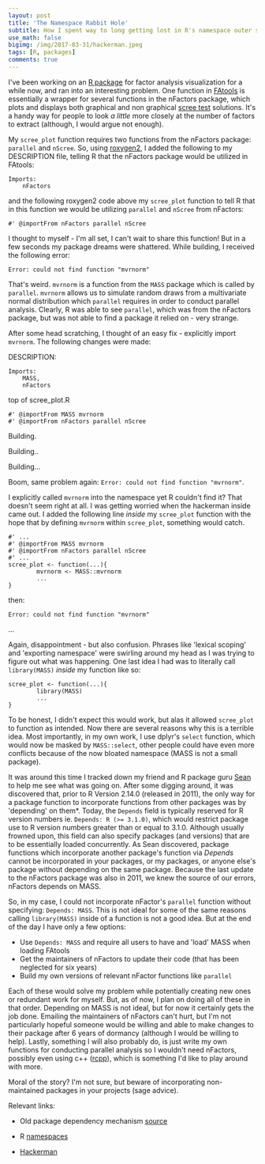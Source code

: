 ```yaml
---
layout: post
title: 'The Namespace Rabbit Hole'
subtitle: How I spent way to long getting lost in R's namespace outer space, and made it back alive
use_math: false
bigimg: /img/2017-03-31/hackerman.jpeg
tags: [R, packages]
comments: true
---
```



I've been working on an [R package](https://github.com/mattkcole/FAtools) for factor analysis visualization for a while now, and ran into an interesting problem. One function in [FAtools](https://github.com/mattkcole/FAtools) is essentially a wrapper for several functions in the nFactors package, which plots and displays both graphical and non graphical [scree test](http://econtent.hogrefe.com/doi/abs/10.1027/1614-2241/a000051?journalCode=med) solutions. It's a handy way for people to look *a little* more closely at the number of factors to extract (although, I would argue not enough).

My `scree_plot` function requires two functions from the nFactors package: `parallel` and `nScree`. So, using [roxygen2](https://cran.r-project.org/web/packages/roxygen2/vignettes/roxygen2.html), I added the following to my DESCRIPTION file, telling R that the nFactors package would be utilized in FAtools:

```
Imports:
    nFactors
```

and the following roxygen2 code above my `scree_plot` function to tell R that in this function we would be utilizing `parallel` and `nScree` from nFactors:

```
#' @importFrom nFactors parallel nScree
```

I thought to myself - I'm all set, I can't wait to share this function! But in a few seconds my package dreams were shattered. While building, I received the following error:

```
Error: could not find function "mvrnorm"
```

That's weird. `mvrnorm` is a function from the `MASS` package which is called by `parallel`. `mvrnorm` allows us to simulate random draws from a multivariate normal distribution which `parallel` requires in order to conduct parallel analysis. Clearly, R was able to see `parallel`, which was from the nFactors package, but was not able to find a package it relied on - very strange.

After some head scratching, I thought of an easy fix - explicitly import `mvrnorm`. The following changes were made:

DESCRIPTION:

```
Imports:
    MASS,
    nFactors
```

top of scree_plot.R

```
#' @importFrom MASS mvrnorm
#' @importFrom nFactors parallel nScree

```

Building.

Building..

Building...

Boom, same problem again: `Error: could not find function "mvrnorm"`.

I explicitly called `mvrnorm` into the namespace yet R couldn't find it? That doesn't seem right at all. I was getting worried when the hackerman inside came out. I added the following line *inside* my `scree_plot` function with the hope that by defining `mvrnorm` within `scree_plot`, something would catch.

```
#' ...
#' @importFrom MASS mvrnorm
#' @importFrom nFactors parallel nScree
#' ...
scree_plot <- function(...){
        mvrnorm <- MASS::mvrnorm
        ...
}
```

then:

```
Error: could not find function "mvrnorm"
```

...

Again, disappointment - but also confusion. Phrases like 'lexical scoping' and 'exporting namespace' were swirling around my head as I was trying to figure out what was happening. One last idea I had was to literally call `library(MASS)` _inside_ my function like so:

```
scree_plot <- function(...){
        library(MASS)
        ...
}
```

To be honest, I didn't expect this would work, but alas it allowed `scree_plot` to function as intended. Now there are several reasons why this is a terrible idea. Most importantly, in my own work, I use dplyr's `select` function, which would now be masked by `MASS::select`, other people could have even more conflicts because of the now bloated namespace (MASS is not a small package).

It was around this time I tracked down my friend and R package guru [Sean](http://seankross.com/) to help me see what was going on. After some digging around, it was discovered that, prior to R Version 2.14.0 (released in 2011), the only way for a package function to incorporate functions from other packages was by 'depending' on them\*. Today, the `Depends` field is typically reserved for R version numbers ie. `Depends: R (>= 3.1.0)`, which would restrict package use to R version numbers greater than or equal to 3.1.0. Although usually frowned upon, this field can also specify packages (and versions) that are to be essentially loaded concurrently. As Sean discovered, package functions which incorporate another package's function via *Depends* cannot be incorporated in your packages, or my packages, or anyone else's package without depending on the same package. Because the last update to the nFactors package was also in 2011, we knew the source of our errors, nFactors depends on MASS.

So, in my case, I could not incorporate nFactor's `parallel` function without specifying: `Depends: MASS`. This is not ideal for some of the same reasons calling `library(MASS)` inside of a function is not a good idea. But at the end of the day I have only a few options:

* Use `Depends: MASS` and require all users to have and 'load' MASS when loading FAtools
* Get the maintainers of nFactors to update their code (that has been neglected for six years)
* Build my own versions of relevant nFactor functions like `parallel`

Each of these would solve my problem while potentially creating new ones or redundant work for myself. But, as of now, I plan on doing all of these in that order. Depending on MASS is not ideal, but for now it certainly gets the job done. Emailing the maintainers of nFactors can't hurt, but I'm not particularly hopeful someone would be willing and able to make changes to their package after 6 years of dormancy (although I would be willing to help). Lastly, something I will also probably do, is just write my own functions for conducting parallel analysis so I wouldn't need nFactors, possibly even using c++ ([rcpp](http://www.rcpp.org/)), which is something I'd like to play around with more.

Moral of the story? I'm not sure, but beware of incorporating non-maintained packages in your projects (sage advice).


Relevant links:

* Old package dependency mechanism [source](http://r-pkgs.had.co.nz/description.html)

* R [namespaces](http://r-pkgs.had.co.nz/namespace.html)

* [Hackerman](https://www.youtube.com/watch?v=fQGbXmkSArs&ab_channel=mrfyote)
